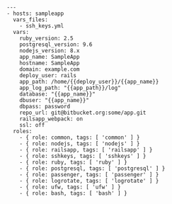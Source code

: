     ---
    - hosts: sampleapp
      vars_files:
        - ssh_keys.yml
      vars:
        ruby_version: 2.5
        postgresql_version: 9.6
        nodejs_version: 8.x
        app_name: SampleApp
        hostname: SampleApp
        domain: example.com
        deploy_user: rails
        app_path: /home/{{deploy_user}}/{{app_name}}
        app_log_path: "{{app_path}}/log"
        database: "{{app_name}}"
        dbuser: "{{app_name}}"
        dbpass: password
        repo_url: git@bitbucket.org:some/app.git
        railsapp_webpack: on
        ssl: off
      roles:
        - { role: common, tags: [ 'common' ] }
        - { role: nodejs, tags: [ 'nodejs' ] }
        - { role: railsapp, tags: [ 'railsapp' ] }
        - { role: sshkeys, tags: [ 'sshkeys' ] }
        - { role: ruby, tags: [ 'ruby' ] }
        - { role: postgresql, tags: [ 'postgresql' ] }
        - { role: passenger, tags: [ 'passenger' ] }
        - { role: logrotate, tags: [ 'logrotate' ] }
        - { role: ufw, tags: [ 'ufw' ] }
        - { role: bash, tags: [ 'bash' ] }

